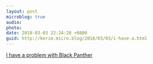 ```yaml
---
layout: post
microblog: true
audio: 
photo: 
date: 2018-03-03 22:24:28 +0800
guid: http://kerim.micro.blog/2018/03/03/i-have-a.html
---
```

[I have a problem with Black Panther](http://africasacountry.com/2018/02/i-have-a-problem-with-black-panther/)
